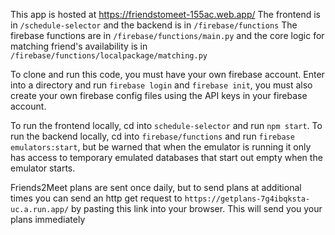 This app is hosted at https://friendstomeet-155ac.web.app/
The frontend is in `/schedule-selector` and the backend is in `/firebase/functions`
The firebase functions are in `/firebase/functions/main.py` and the core logic for matching friend's availability is in `/firebase/functions/localpackage/matching.py`

To clone and run this code, you must have your own firebase account. 
Enter into a directory and run `firebase login` and  `firebase init`, you must also create your own firebase config files using the API keys in your firebase account. 

To run the frontend locally, cd into `schedule-selector` and run `npm start`.
To run the backend locally, cd into `firebase/functions` and run `firebase emulators:start`, but be warned that when the emulator is running it only has access to temporary emulated databases that start out empty when the emulator starts. 

Friends2Meet plans are sent once daily, but to send plans at additional times you can send an http get request to `https://getplans-7g4ibqksta-uc.a.run.app/` by pasting this link into your browser. This will send you your plans immediately
